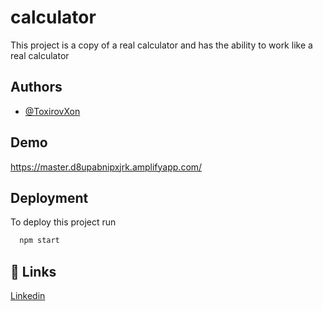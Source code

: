 
# calculator

This project is a copy of a real calculator and has the ability to work like a real calculator


## Authors

- [@ToxirovXon](https://github.com/ToxirovXon)


## Demo

https://master.d8upabnipxjrk.amplifyapp.com/


## Deployment

To deploy this project run

```bash
  npm start
```


## 🔗 Links
[Linkedin](https://www.linkedin.com/in/azamat-toxirov-8ab897249/)

